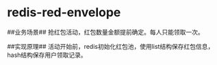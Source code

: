 # redis-red-envelope
##业务场景##
    抢红包活动，红包数量金额提前确定。每人只能领取一次。


##实现原理##
    活动开始前，redis初始化红包池，使用list结构保存红包信息，hash结构保存用户领取记录。


